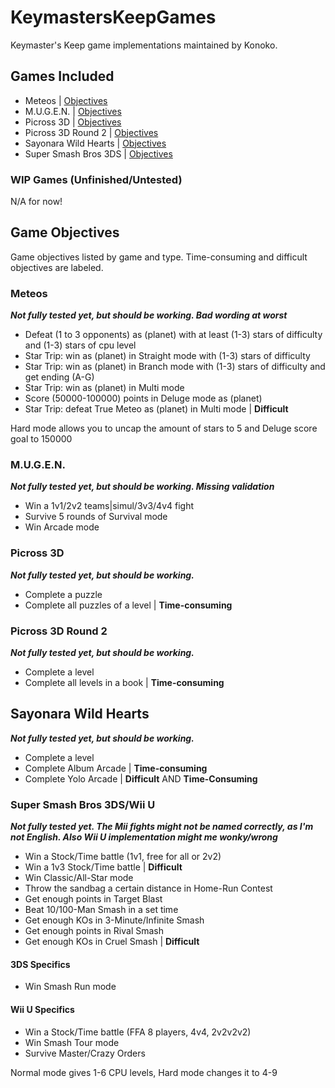 # KeymastersKeepGames
Keymaster's Keep game implementations maintained by Konoko.


## Games Included
- Meteos | [Objectives](#meteos)
- M.U.G.E.N. | [Objectives](#mugen)
- Picross 3D | [Objectives](#picross-3d)
- Picross 3D Round 2 | [Objectives](#picross-3d-round-2)
- Sayonara Wild Hearts | [Objectives](#sayonara-wild-hearts)
- Super Smash Bros 3DS | [Objectives](#super-smash-bros-3dswii-u)


### WIP Games (Unfinished/Untested)
N/A for now!

## Game Objectives
Game objectives listed by game and type. Time-consuming and difficult objectives are labeled.

### Meteos
***Not fully tested yet, but should be working. Bad wording at worst***
- Defeat (1 to 3 opponents) as (planet) with at least (1-3) stars of difficulty and (1-3) stars of cpu level
- Star Trip: win as (planet) in Straight mode with (1-3) stars of difficulty
- Star Trip: win as (planet) in Branch mode with (1-3) stars of difficulty and get ending (A-G)
- Star Trip: win as (planet) in Multi mode
- Score (50000-100000) points in Deluge mode as (planet)
- Star Trip: defeat True Meteo as (planet) in Multi mode | **Difficult**

Hard mode allows you to uncap the amount of stars to 5 and Deluge score goal to 150000

### M.U.G.E.N.
***Not fully tested yet, but should be working. Missing validation***
- Win a 1v1/2v2 teams|simul/3v3/4v4 fight
- Survive 5 rounds of Survival mode
- Win Arcade mode

### Picross 3D
***Not fully tested yet, but should be working.***
- Complete a puzzle
- Complete all puzzles of a level | **Time-consuming**

### Picross 3D Round 2
***Not fully tested yet, but should be working.***
- Complete a level
- Complete all levels in a book | **Time-consuming**

## Sayonara Wild Hearts
***Not fully tested yet, but should be working.***
- Complete a level
- Complete Album Arcade | **Time-consuming**
- Complete Yolo Arcade | **Difficult** AND **Time-Consuming**

### Super Smash Bros 3DS/Wii U
***Not fully tested yet. The Mii fights might not be named correctly, as I'm not English. Also Wii U implementation might me wonky/wrong***
- Win a Stock/Time battle (1v1, free for all or 2v2)
- Win a 1v3 Stock/Time battle | **Difficult**
- Win Classic/All-Star mode
- Throw the sandbag a certain distance in Home-Run Contest
- Get enough points in Target Blast
- Beat 10/100-Man Smash in a set time
- Get enough KOs in 3-Minute/Infinite Smash
- Get enough points in Rival Smash
- Get enough KOs in Cruel Smash | **Difficult**

#### 3DS Specifics
- Win Smash Run mode

#### Wii U Specifics
- Win a Stock/Time battle (FFA 8 players, 4v4, 2v2v2v2)
- Win Smash Tour mode
- Survive Master/Crazy Orders

Normal mode gives 1-6 CPU levels, Hard mode changes it to 4-9